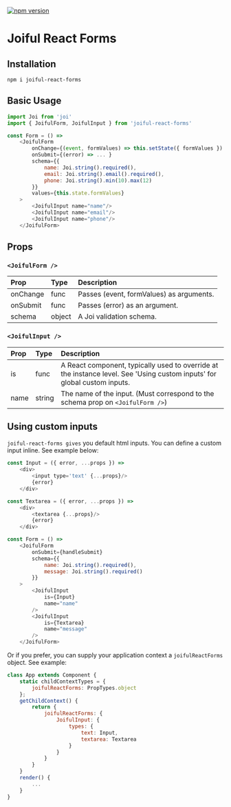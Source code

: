 [![npm version](https://badge.fury.io/js/joiful-react-forms.svg)](https://badge.fury.io/js/joiful-react-forms)

# Joiful React Forms

## Installation
`npm i joiful-react-forms`

## Basic Usage
```javascript
import Joi from 'joi'
import { JoifulForm, JoifulInput } from 'joiful-react-forms'

const Form = () =>
    <JoifulForm
        onChange={(event, formValues) => this.setState({ formValues }) }
        onSubmit={(error) => ... } 
        schema={{
            name: Joi.string().required(),
            email: Joi.string().email().required(),
            phone: Joi.string().min(10).max(12)
        }}
        values={this.state.formValues}
    >
        <JoifulInput name="name"/>
        <JoifulInput name="email"/>
        <JoifulInput name="phone"/>
    </JoifulForm>
```

## Props
### `<JoifulForm />`
| Prop         | Type   | Description                              |
| :----------- | :----- | :--------------------------------------- |
| onChange     | func   | Passes (event, formValues) as arguments. |
| onSubmit     | func   | Passes (error) as an argument.           |
| schema       | object | A Joi validation schema.                 |

### `<JoifulInput />`
| Prop          | Type                      | Description                                                             |
| :------------ | :------------------------ | :---------------------------------------------------------------------- |
| is            | func                      | A React component, typically used to override at the instance level. See 'Using custom inputs' for global custom inputs.|
| name          | string                    | The name of the input. (Must correspond to the schema prop on `<JoifulForm />`)|

## Using custom inputs
`joiful-react-forms gives` you default html inputs. You can define a custom input inline. See example below:

```javascript
const Input = ({ error, ...props }) =>
    <div>
        <input type='text' {...props}/>
        {error}
    </div>

const Textarea = ({ error, ...props }) =>
    <div>
        <textarea {...props}/>
        {error}
    </div>

const Form = () =>
    <JoifulForm
        onSubmit={handleSubmit}
        schema={{
            name: Joi.string().required(),
            message: Joi.string().required()
        }}
    >
        <JoifulInput
            is={Input}
            name="name"
        />
        <JoifulInput
            is={Textarea}
            name="message"
        />
    </JoifulForm>

```

Or if you prefer, you can supply your application context a `joifulReactForms` object. See example:

```javascript
class App extends Component {
    static childContextTypes = {
        joifulReactForms: PropTypes.object
    };
    getChildContext() {
        return {
            joifulReactForms: {
                JoifulInput: {
                    types: {
                        text: Input,
                        textarea: Textarea
                    }
                }
            }
        }
    }
    render() {
        ...
    }
}
```
